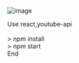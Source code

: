 
![image](https://github.com/YiTingLee/YoutubeSearch/blob/master/projectgif.gif?raw=true)

Use react,youtube-api</br>
</br>
	> npm install </br>
	> npm start </br>
End
